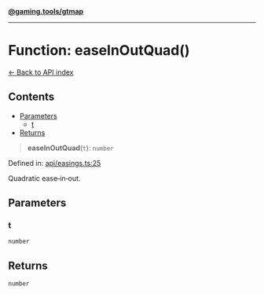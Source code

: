 [**@gaming.tools/gtmap**](README.md)

***

# Function: easeInOutQuad()

[← Back to API index](./README.md)

## Contents

- [Parameters](#parameters)
  - [t](#t)
- [Returns](#returns)

> **easeInOutQuad**(`t`): `number`

Defined in: [api/easings.ts:25](https://github.com/gamingtools/gt-map/blob/37582d0663306e25f7b67e6e3ae4390bd14c21af/packages/gtmap/src/api/easings.ts#L25)

Quadratic ease‑in‑out.

## Parameters

### t

`number`

## Returns

`number`
